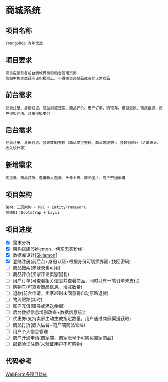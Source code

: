 # 商城系统
## 项目名称
    YoungShop 青年优选
## 项目要求
    项目应该具备前台商城界面和后台管理页面
    商城中售卖商品应该积极向上，不得贩卖违禁品或者非正常商品
## 前台需求
    登录注册、身份验证、商品浏览搜索、商品评价、用户订单、购物车、模拟退款、物流跟踪、账户模拟充值、订单模拟支付
## 后台需求
    登录注册、身份验证、各表数据管理（商品类型管理、商品管理等）、各数据统计（订单统计、收入统计等）
## 新增需求
    优惠券、商品打折、邀请新人送券、头像上传、商品图片、商户开通申请
## 项目架构
    架构：三层架构 + MVC + EntityFramework
    前端UI：Bootstrap + Layui
## 项目进度
- [x] 需求分析
- [x] 架构搭建[<a href='https://github.com/Skilemon'>Skilemon</a>、<a href='https://github.com/15078709136'>何东忠实粉丝</a>]
- [x] 数据库设计[<a href='https://github.com/Skilemon'>Skilemon</a>]
- [x] 登陆注册(前后台+身份认证+根据身份可切换界面+找回密码)
- [ ] 商品搜索(未登录也可用)
- [ ] 商品评价(买家评论卖家回复)
- [ ] 用户订单(可查看相关信息并查看商品，同时只有一笔订单未支付)
- [ ] 购物车(可查看商品信息，增减数量)
- [ ] 退款(前台申请，卖家超时未同意将自动原路退款)
- [ ] 物流跟踪(实时)
- [ ] 账户充值(赠券或满送余额)
- [ ] 后台数据信息增删改查+数据信息统计
- [ ] 优惠券(支持卖家主动生成指定数量，用户通过商家渠道获取)
- [ ] 商品打折(嵌入后台+商户端商品管理)
- [ ] 用户个人信息管理
- [ ] 商户开通申请(商家端，商家账号不可购买自家商品)
- [ ] 邮箱验证注册(未验证用户不可购物)
## 代码参考
<a href='https://blog.csdn.net/wf824284257/article/details/78857310'>WebForm多项目跳转</a>